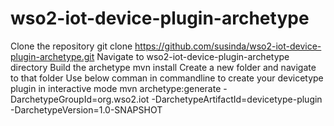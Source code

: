 # wso2-iot-device-plugin-archetype

Clone the repository 
   git clone https://github.com/susinda/wso2-iot-device-plugin-archetype.git
Navigate to wso2-iot-device-plugin-archetype directory
Build the archetype
   mvn install
Create a new folder and navigate to that folder
Use below comman in commandline to create your devicetype plugin in interactive mode
   mvn archetype:generate -DarchetypeGroupId=org.wso2.iot  -DarchetypeArtifactId=devicetype-plugin -DarchetypeVersion=1.0-SNAPSHOT
